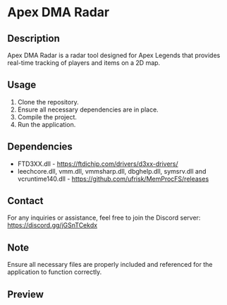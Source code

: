 # Apex DMA Radar

## Description
Apex DMA Radar is a radar tool designed for Apex Legends that provides real-time tracking of players and items on a 2D map.

## Usage
1. Clone the repository.
2. Ensure all necessary dependencies are in place.
3. Compile the project.
4. Run the application.

## Dependencies
- FTD3XX.dll - https://ftdichip.com/drivers/d3xx-drivers/
- leechcore.dll, vmm.dll, vmmsharp.dll, dbghelp.dll, symsrv.dll and vcruntime140.dll - https://github.com/ufrisk/MemProcFS/releases

## Contact
For any inquiries or assistance, feel free to join the Discord server: https://discord.gg/jGSnTCekdx

## Note
Ensure all necessary files are properly included and referenced for the application to function correctly.

## Preview
